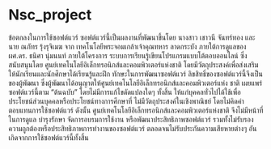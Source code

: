 # Nsc_project
ข้อตกลงในการใช้ซอฟต์แวร์ ซอฟต์แวร์นี้เป็นผลงานที่พัฒนาขึ้นโดย นางสาว เชาวนี จันทร์ทอง และนาย ณภัทร รุ้งรุจิเมฆ จาก เทคโนโลยีพระจอมเกล้าเจ้าคุณทหาร ลาดกระบัง ภายใต้การดูแลของ ผศ.ดร. ธนิศา นุ่มนนท์ ภายใต้โครงการ ระบบการเรียนรู้เขียนโปรแกรมแบบโต้ตอบออนไลน์ ซึ่งสนับสนุนโดย ศูนย์เทคโนโลยีอิเล็กทรอนิกส์และคอมพิวเตอร์แห่งชาติ โดยมีวัตถุประสงค์เพื่อส่งเสริมให้นักเรียนและนักศึกษาได้เรียนรู้และฝึก ทักษะในการพัฒนาซอฟต์แวร์ ลิขสิทธิ์ของซอฟต์แวร์นี้จึงเป็นของผู้พัฒนา ซึ่งผู้พัฒนาได้อนุญาตให้ศูนย์เทคโนโลยีอิเล็กทรอนิกส์และคอมพิวเตอร์แห่ง ชาติ เผยแพร่ซอฟต์แวร์นี้ตาม “ต้นฉบับ” โดยไม่มีการแก้ไขดัดแปลงใดๆ ทั้งสิ้น ให้แก่บุคคลทั่วไปได้ใช้เพื่อประโยชน์ส่วนบุคคลหรือประโยชน์ทางการศึกษาที่ ไม่มีวัตถุประสงค์ในเชิงพาณิชย์ โดยไม่คิดค่าตอบแทนการใช้ซอฟต์แวร์ ดังนั้น ศูนย์เทคโนโลยีอิเล็กทรอนิกส์และคอมพิวเตอร์แห่งชาติ จึงไม่มีหน้าที่ในการดูแล บำรุงรักษา จัดการอบรมการใช้งาน หรือพัฒนาประสิทธิภาพซอฟต์แวร์ รวมทั้งไม่รับรองความถูกต้องหรือประสิทธิภาพการทำงานของซอฟต์แวร์ ตลอดจนไม่รับประกันความเสียหายต่างๆ อันเกิดจากการใช้ซอฟต์แวร์นี้ทั้งสิ้น
